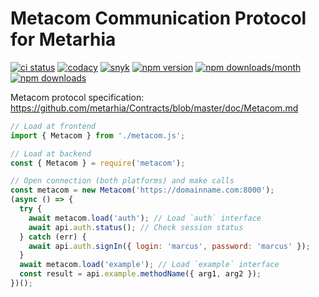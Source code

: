 # Metacom Communication Protocol for Metarhia

[![ci status](https://github.com/metarhia/metacom/workflows/Testing%20CI/badge.svg)](https://github.com/metarhia/metacom/actions?query=workflow%3A%22Testing+CI%22+branch%3Amaster)
[![codacy](https://api.codacy.com/project/badge/Grade/80885bfdb4bd411da51f31a7593c1f65)](https://www.codacy.com/app/metarhia/metacom)
[![snyk](https://snyk.io/test/github/metarhia/metacom/badge.svg)](https://snyk.io/test/github/metarhia/metacom)
[![npm version](https://badge.fury.io/js/metacom.svg)](https://badge.fury.io/js/metacom)
[![npm downloads/month](https://img.shields.io/npm/dm/metacom.svg)](https://www.npmjs.com/package/metacom)
[![npm downloads](https://img.shields.io/npm/dt/metacom.svg)](https://www.npmjs.com/package/metacom)

Metacom protocol specification:
https://github.com/metarhia/Contracts/blob/master/doc/Metacom.md

```js
// Load at frontend
import { Metacom } from './metacom.js';

// Load at backend
const { Metacom } = require('metacom');

// Open connection (both platforms) and make calls
const metacom = new Metacom('https://domainname.com:8000');
(async () => {
  try {
    await metacom.load('auth'); // Load `auth` interface
    await api.auth.status(); // Check session status
  } catch (err) {
    await api.auth.signIn({ login: 'marcus', password: 'marcus' });
  }
  await metacom.load('example'); // Load `example` interface
  const result = api.example.methodName({ arg1, arg2 });
})();
```
